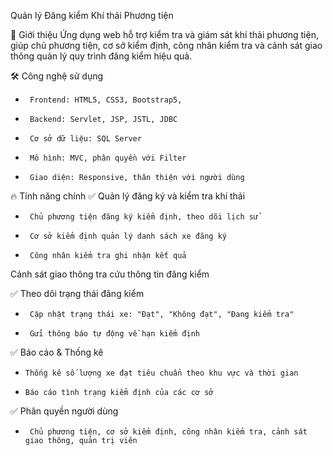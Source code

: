 Quản lý Đăng kiểm Khí thải Phương tiện

📌 Giới thiệu
Ứng dụng web hỗ trợ kiểm tra và giám sát khí thải phương tiện, giúp chủ phương tiện, cơ sở kiểm định, công nhân kiểm tra và cảnh sát giao thông quản lý quy trình đăng kiểm hiệu quả.

🛠 Công nghệ sử dụng
-      Frontend: HTML5, CSS3, Bootstrap5, 

-      Backend: Servlet, JSP, JSTL, JDBC

-      Cơ sở dữ liệu: SQL Server

-      Mô hình: MVC, phân quyền với Filter

-      Giao diện: Responsive, thân thiện với người dùng

🔥 Tính năng chính
✅ Quản lý đăng ký và kiểm tra khí thải

-      Chủ phương tiện đăng ký kiểm định, theo dõi lịch sử

-      Cơ sở kiểm định quản lý danh sách xe đăng ký

-      Công nhân kiểm tra ghi nhận kết quả

Cảnh sát giao thông tra cứu thông tin đăng kiểm

✅ Theo dõi trạng thái đăng kiểm

-      Cập nhật trạng thái xe: "Đạt", "Không đạt", "Đang kiểm tra"

-      Gửi thông báo tự động về hạn kiểm định

✅ Báo cáo & Thống kê

-     Thống kê số lượng xe đạt tiêu chuẩn theo khu vực và thời gian

-     Báo cáo tình trạng kiểm định của các cơ sở

✅ Phân quyền người dùng

-      Chủ phương tiện, cơ sở kiểm định, công nhân kiểm tra, cảnh sát giao thông, quản trị viên
